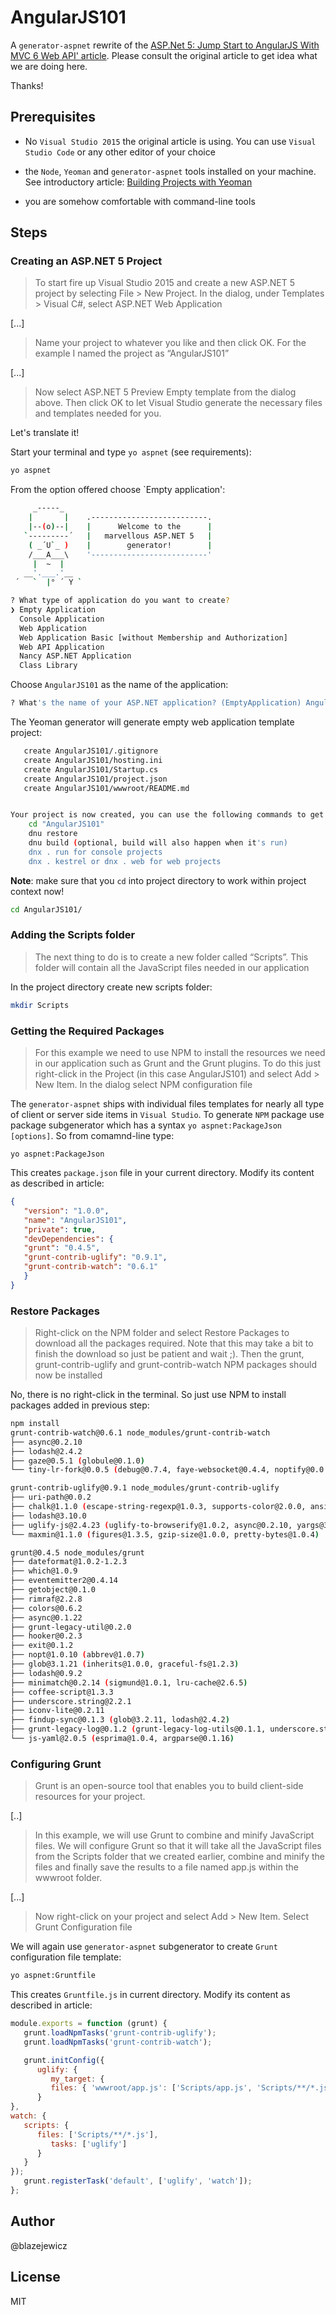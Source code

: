 # AngularJS101

A `generator-aspnet` rewrite of the [ASP.Net 5: Jump Start to AngularJS With MVC 6 Web API' article](http://www.c-sharpcorner.com/UploadFile/8c19e8/Asp-Net-5-jump-start-to-angularjs-with-mvc-6-web-api/). Please consult the original article to get idea what we are doing here.

Thanks!

## Prerequisites

* No `Visual Studio 2015` the original article is using. You can use `Visual Studio Code` or any other editor of your choice

* the `Node`, `Yeoman` and `generator-aspnet` tools installed on your machine. See introductory article: [Building Projects with Yeoman](http://docs.asp.net/en/latest/client-side/yeoman.html)

* you are somehow comfortable with command-line tools

## Steps

### Creating an ASP.NET 5 Project

> To start fire up Visual Studio 2015 and create a new ASP.NET 5 project by selecting File > New  Project. In the dialog, under Templates > Visual C#, select ASP.NET Web Application

[...]

> Name your project to whatever you like and then click OK. For the example I named the project as “AngularJS101”

[...]

> Now select ASP.NET 5 Preview Empty template from the dialog above. Then click OK to let Visual Studio generate the necessary files and templates needed for you.

Let's translate it!

Start your terminal and type `yo aspnet` (see requirements):
```bash
yo aspnet
```
From the option offered choose `Empty application':
```bash
     _-----_
    |       |    .--------------------------.
    |--(o)--|    |      Welcome to the      |
   `---------´   |   marvellous ASP.NET 5   |
    ( _´U`_ )    |        generator!        |
    /___A___\    '--------------------------'
     |  ~  |
   __'.___.'__
 ´   `  |° ´ Y `

? What type of application do you want to create?
❯ Empty Application
  Console Application
  Web Application
  Web Application Basic [without Membership and Authorization]
  Web API Application
  Nancy ASP.NET Application
  Class Library
```
Choose `AngularJS101` as the name of the application:
```bash
? What's the name of your ASP.NET application? (EmptyApplication) AngularJS101
```
The Yeoman generator will generate empty web application template project:
```bash
   create AngularJS101/.gitignore
   create AngularJS101/hosting.ini
   create AngularJS101/Startup.cs
   create AngularJS101/project.json
   create AngularJS101/wwwroot/README.md


Your project is now created, you can use the following commands to get going
    cd "AngularJS101"
    dnu restore
    dnu build (optional, build will also happen when it's run)
    dnx . run for console projects
    dnx . kestrel or dnx . web for web projects
```

**Note**: make sure that you `cd` into project directory to work within project context now!
```bash
cd AngularJS101/
```
### Adding the Scripts folder

> The next thing to do is to create a new folder called “Scripts”. This folder will contain all the JavaScript files needed in our application

In the project directory create new scripts folder:

```bash
mkdir Scripts
```


### Getting the Required Packages

> For this example we need to use NPM to install the resources we need in our application such as Grunt and the Grunt plugins. To do this just right-click in the Project (in this case AngularJS101) and select Add > New Item. In the dialog select NPM configuration file

The `generator-aspnet` ships with individual files templates for nearly all type of client or server side items in `Visual Studio`. To generate `NPM` package use package subgenerator which has a syntax `yo aspnet:PackageJson [options]`. So from comamnd-line type:
```
yo aspnet:PackageJson
```
This creates `package.json` file in your current directory. Modify its content as described in article:
```JSON
{
   "version": "1.0.0",
   "name": "AngularJS101",
   "private": true,
   "devDependencies": {
   "grunt": "0.4.5",
   "grunt-contrib-uglify": "0.9.1",
   "grunt-contrib-watch": "0.6.1"
   }
}
```

### Restore Packages

> Right-click on the NPM folder and select Restore Packages to download all the packages required. Note that this may take a bit to finish the download so just be patient and wait ;). Then the grunt, grunt-contrib-uglify and grunt-contrib-watch NPM packages should now be installed

No, there is no right-click in the terminal. So just use NPM to install packages added in previous step:
```bash
npm install
grunt-contrib-watch@0.6.1 node_modules/grunt-contrib-watch
├── async@0.2.10
├── lodash@2.4.2
├── gaze@0.5.1 (globule@0.1.0)
└── tiny-lr-fork@0.0.5 (debug@0.7.4, faye-websocket@0.4.4, noptify@0.0.3, qs@0.5.6)

grunt-contrib-uglify@0.9.1 node_modules/grunt-contrib-uglify
├── uri-path@0.0.2
├── chalk@1.1.0 (escape-string-regexp@1.0.3, supports-color@2.0.0, ansi-styles@2.1.0, has-ansi@2.0.0, strip-ansi@3.0.0)
├── lodash@3.10.0
├── uglify-js@2.4.23 (uglify-to-browserify@1.0.2, async@0.2.10, yargs@3.5.4, source-map@0.1.34)
└── maxmin@1.1.0 (figures@1.3.5, gzip-size@1.0.0, pretty-bytes@1.0.4)

grunt@0.4.5 node_modules/grunt
├── dateformat@1.0.2-1.2.3
├── which@1.0.9
├── eventemitter2@0.4.14
├── getobject@0.1.0
├── rimraf@2.2.8
├── colors@0.6.2
├── async@0.1.22
├── grunt-legacy-util@0.2.0
├── hooker@0.2.3
├── exit@0.1.2
├── nopt@1.0.10 (abbrev@1.0.7)
├── glob@3.1.21 (inherits@1.0.0, graceful-fs@1.2.3)
├── lodash@0.9.2
├── minimatch@0.2.14 (sigmund@1.0.1, lru-cache@2.6.5)
├── coffee-script@1.3.3
├── underscore.string@2.2.1
├── iconv-lite@0.2.11
├── findup-sync@0.1.3 (glob@3.2.11, lodash@2.4.2)
├── grunt-legacy-log@0.1.2 (grunt-legacy-log-utils@0.1.1, underscore.string@2.3.3, lodash@2.4.2)
└── js-yaml@2.0.5 (esprima@1.0.4, argparse@0.1.16)
```
### Configuring Grunt

> Grunt is an open-source tool that enables you to build client-side resources for your project.

[..]
> In this example, we will use Grunt to combine and minify JavaScript files. We will configure Grunt so that it will take all the JavaScript files from the Scripts folder that we created earlier, combine and minify the files and finally save the results to a file named app.js within the wwwroot folder.

[...]
> Now right-click on your project and select Add > New Item. Select Grunt Configuration file

We will again use `generator-aspnet` subgenerator to create `Grunt` configuration file template:

```bash
yo aspnet:Gruntfile
```

This creates `Gruntfile.js` in current directory. Modify its content as described in article:
```JavaScript
module.exports = function (grunt) {
   grunt.loadNpmTasks('grunt-contrib-uglify');
   grunt.loadNpmTasks('grunt-contrib-watch');

   grunt.initConfig({
      uglify: {
         my_target: {
         files: { 'wwwroot/app.js': ['Scripts/app.js', 'Scripts/**/*.js'] }
      }
},
watch: {
   scripts: {
      files: ['Scripts/**/*.js'],
         tasks: ['uglify']
      }
   }
});
   grunt.registerTask('default', ['uglify', 'watch']);
};
```

## Author

@blazejewicz

## License

MIT